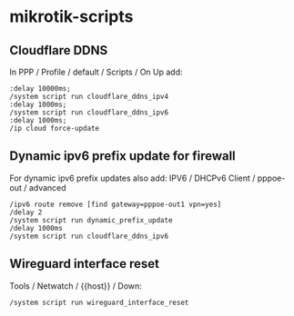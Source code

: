 # mikrotik-scripts

## Cloudflare DDNS

In PPP / Profile / default / Scripts / On Up add:

```
:delay 10000ms;
/system script run cloudflare_ddns_ipv4
:delay 1000ms;
/system script run cloudflare_ddns_ipv6
:delay 1000ms;
/ip cloud force-update
```

## Dynamic ipv6 prefix update for firewall

For dynamic ipv6 prefix updates also add:
IPV6 / DHCPv6 Client / pppoe-out / advanced

```
/ipv6 route remove [find gateway=pppoe-out1 vpn=yes]
/delay 2
/system script run dynamic_prefix_update
/delay 1000ms
/system script run cloudflare_ddns_ipv6
```

## Wireguard interface reset

Tools / Netwatch / {{host}} / Down:

```
/system script run wireguard_interface_reset
```
